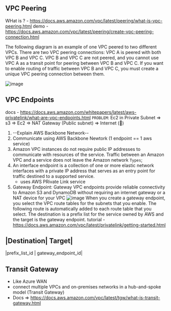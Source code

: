 ## VPC Peering
WHat is ? - https://docs.aws.amazon.com/vpc/latest/peering/what-is-vpc-peering.html
demo - https://docs.aws.amazon.com/vpc/latest/peering/create-vpc-peering-connection.html

The following diagram is an example of one VPC peered to two different VPCs. There are two VPC peering connections: VPC A is peered with both VPC B and VPC C. VPC B and VPC C are not peered, and you cannot use VPC A as a transit point for peering between VPC B and VPC C. If you want to enable routing of traffic between VPC B and VPC C, you must create a unique VPC peering connection between them.

![image](https://github.com/Ananyojha/aws-cloud-practitioner/assets/76782360/ea9a2401-7732-40a8-8933-49fd90300b5f)


## VPC Endpoints 
docs - https://docs.aws.amazon.com/whitepapers/latest/aws-privatelink/what-are-vpc-endpoints.html
`PROBLEM`: Ec2 in Private Subnet => s3 => Ec2 => NAT Gateway (Public subnet) => Internet (🥲)
1. --Explain AWS Backbone Network--
2. Communicate using AWS Backbone Newtork (1 endpoint == 1 aws service) 
3.  Amazon VPC instances do not require public IP addresses to communicate with resources of the service. Traffic between an Amazon VPC and a service does not leave the Amazon network
`Types`;
1. An interface endpoint is a collection of one or more elastic network interfaces with a private IP address that serves as an entry point for traffic destined to a supported service.
   - uses AWS PRivate Link service
2. Gateway Endpoint: Gateway VPC endpoints provide reliable connectivity to Amazon S3 and DynamoDB without requiring an internet gateway or a NAT device for your VPC
   ![image](https://github.com/Ananyojha/aws-cloud-practitioner/assets/76782360/1fc1ce50-b3da-4d7a-af94-9968012ed6f2)
When you create a gateway endpoint, you select the VPC route tables for the subnets that you enable. The following route is automatically added to each route table that you select. The destination is a prefix list for the service owned by AWS and the target is the gateway endpoint.
tutorial - https://docs.aws.amazon.com/vpc/latest/privatelink/getting-started.html

|Destination|	Target|
-----------------------------------------
|prefix_list_id	| gateway_endpoint_id|

## Transit Gateway
- Like Azure WAN
- connect multiple VPCs and on-premises networks in a hub-and-spoke model (Transit Gateway)
- Docs => https://docs.aws.amazon.com/vpc/latest/tgw/what-is-transit-gateway.html
